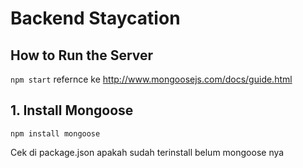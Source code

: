 # Backend Staycation

## How to Run the Server
`npm start`
refernce ke http://www.mongoosejs.com/docs/guide.html


## 1. Install Mongoose

`npm install mongoose`

Cek di package.json apakah sudah terinstall belum mongoose nya



